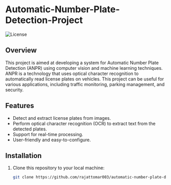 # Automatic-Number-Plate-Detection-Project

![License](https://img.shields.io/badge/license-MIT-blue.svg)

## Overview

This project is aimed at developing a system for Automatic Number Plate Detection (ANPR) using computer vision and machine learning techniques. ANPR is a technology that uses optical character recognition to automatically read license plates on vehicles. This project can be useful for various applications, including traffic monitoring, parking management, and security.

## Features

- Detect and extract license plates from images.
- Perform optical character recognition (OCR) to extract text from the detected plates.
- Support for real-time processing.
- User-friendly and easy-to-configure.

## Installation

1. Clone this repository to your local machine:

   ```bash
   git clone https://github.com/rajattomar003/automatic-number-plate-detection.git

